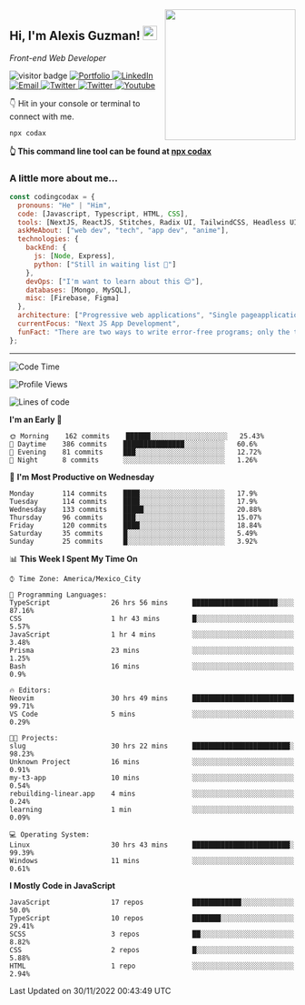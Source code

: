 <img align='right' src="https://media.giphy.com/media/M9gbBd9nbDrOTu1Mqx/giphy.gif" width="230">
<h2>Hi, I'm Alexis Guzman! <img src="https://media.giphy.com/media/hvRJCLFzcasrR4ia7z/giphy.gif" width="25px"></h2>
<p><em>Front-end Web Developer</em></p>

<p>
  <img src="https://visitor-badge.glitch.me/badge?page_id=a12989x.a12989x&left_color=black&right_color=gray" alt="visitor badge"/>
  <a href='https://www.codingcodax.dev/' target='_blank'>
    <img alt='Portfolio' src='https://img.shields.io/badge/Portfolio-black?logo=vercel&style=flat-square'>
  </a>
  <a href='https://linkedin.com/in/codingcodax/' target='_blank'>
    <img alt='LinkedIn' src='https://img.shields.io/badge/LinkedIn-black?logo=LinkedIn&style=flat-square'>
  </a>
  <a href='mailto:codingcodax@gmail.com' target='_blank'>
    <img alt='Email' src='https://img.shields.io/badge/Email-black?logo=Gmail&style=flat-square'>
  </a>
  <a href='https://twitter.com/codingcodax' target='_blank'>
    <img alt='Twitter' src='https://img.shields.io/badge/Twitter-black?logo=Twitter&style=flat-square'>
  </a>
  <a href='https://www.instagram.com/codingcodax/' target='_blank'>
    <img alt='Twitter' src='https://img.shields.io/badge/Instagram-black?logo=Instagram&style=flat-square'>
  </a>
  <a href='https://www.youtube.com/@codingcodax' target='_blank'>
    <img alt='Youtube' src='https://img.shields.io/badge/YouTube-black?logo=Youtube&style=flat-square'>
  </a>
</p>

👇 Hit in your console or terminal to connect with me.

```bash
npx codax
```
**👆 This command line tool can be found at [npx codax](https://github.com/a12989x/npx-codax)**

<h3>A little more about me...</h3>

```javascript
const codingcodax = {
  pronouns: "He" | "Him",
  code: [Javascript, Typescript, HTML, CSS],
  tools: [NextJS, ReactJS, Stitches, Radix UI, TailwindCSS, Headless UI, Prisma],
  askMeAbout: ["web dev", "tech", "app dev", "anime"],
  technologies: {
    backEnd: {
      js: [Node, Express],
      python: ["Still in waiting list 🥲"]
    },
    devOps: ["I'm want to learn about this 😊"],
    databases: [Mongo, MySQL],
    misc: [Firebase, Figma]
  },
  architecture: ["Progressive web applications", "Single pageapplications"],
  currentFocus: "Next JS App Development",
  funFact: "There are two ways to write error-free programs; only the third one works"
};
```

---

<!--START_SECTION:waka-->
![Code Time](http://img.shields.io/badge/Code%20Time-974%20hrs%2017%20mins-blue)

![Profile Views](http://img.shields.io/badge/Profile%20Views-0-blue)

![Lines of code](https://img.shields.io/badge/From%20Hello%20World%20I%27ve%20Written-290%20Thousand%20lines%20of%20code-blue)

**I'm an Early 🐤** 

```text
🌞 Morning    162 commits    ██████░░░░░░░░░░░░░░░░░░░   25.43% 
🌆 Daytime    386 commits    ███████████████░░░░░░░░░░   60.6% 
🌃 Evening    81 commits     ███░░░░░░░░░░░░░░░░░░░░░░   12.72% 
🌙 Night      8 commits      ░░░░░░░░░░░░░░░░░░░░░░░░░   1.26%

```
📅 **I'm Most Productive on Wednesday** 

```text
Monday       114 commits    ████░░░░░░░░░░░░░░░░░░░░░   17.9% 
Tuesday      114 commits    ████░░░░░░░░░░░░░░░░░░░░░   17.9% 
Wednesday    133 commits    █████░░░░░░░░░░░░░░░░░░░░   20.88% 
Thursday     96 commits     ███░░░░░░░░░░░░░░░░░░░░░░   15.07% 
Friday       120 commits    ████░░░░░░░░░░░░░░░░░░░░░   18.84% 
Saturday     35 commits     █░░░░░░░░░░░░░░░░░░░░░░░░   5.49% 
Sunday       25 commits     █░░░░░░░░░░░░░░░░░░░░░░░░   3.92%

```


📊 **This Week I Spent My Time On** 

```text
⌚︎ Time Zone: America/Mexico_City

💬 Programming Languages: 
TypeScript               26 hrs 56 mins      █████████████████████░░░░   87.16% 
CSS                      1 hr 43 mins        █░░░░░░░░░░░░░░░░░░░░░░░░   5.57% 
JavaScript               1 hr 4 mins         ░░░░░░░░░░░░░░░░░░░░░░░░░   3.48% 
Prisma                   23 mins             ░░░░░░░░░░░░░░░░░░░░░░░░░   1.25% 
Bash                     16 mins             ░░░░░░░░░░░░░░░░░░░░░░░░░   0.9%

🔥 Editors: 
Neovim                   30 hrs 49 mins      █████████████████████████   99.71% 
VS Code                  5 mins              ░░░░░░░░░░░░░░░░░░░░░░░░░   0.29%

🐱‍💻 Projects: 
slug                     30 hrs 22 mins      ████████████████████████░   98.23% 
Unknown Project          16 mins             ░░░░░░░░░░░░░░░░░░░░░░░░░   0.91% 
my-t3-app                10 mins             ░░░░░░░░░░░░░░░░░░░░░░░░░   0.54% 
rebuilding-linear.app    4 mins              ░░░░░░░░░░░░░░░░░░░░░░░░░   0.24% 
learning                 1 min               ░░░░░░░░░░░░░░░░░░░░░░░░░   0.09%

💻 Operating System: 
Linux                    30 hrs 43 mins      ████████████████████████░   99.39% 
Windows                  11 mins             ░░░░░░░░░░░░░░░░░░░░░░░░░   0.61%

```

**I Mostly Code in JavaScript** 

```text
JavaScript               17 repos            ████████████░░░░░░░░░░░░░   50.0% 
TypeScript               10 repos            ███████░░░░░░░░░░░░░░░░░░   29.41% 
SCSS                     3 repos             ██░░░░░░░░░░░░░░░░░░░░░░░   8.82% 
CSS                      2 repos             █░░░░░░░░░░░░░░░░░░░░░░░░   5.88% 
HTML                     1 repo              ░░░░░░░░░░░░░░░░░░░░░░░░░   2.94%

```



 Last Updated on 30/11/2022 00:43:49 UTC
<!--END_SECTION:waka-->
